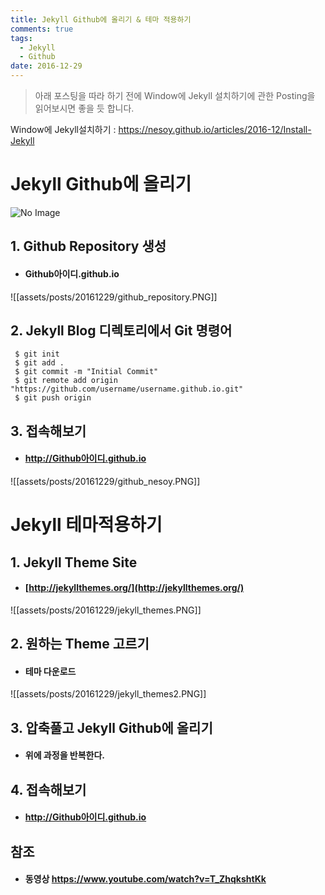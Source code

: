 ```yaml
---
title: Jekyll Github에 올리기 & 테마 적용하기
comments: true
tags:
  - Jekyll
  - Github
date: 2016-12-29
---
```


> 아래 포스팅을 따라 하기 전에 Window에 Jekyll 설치하기에 관한 Posting을 읽어보시면 좋을 듯 합니다.

Window에 Jekyll설치하기 : <https://nesoy.github.io/articles/2016-12/Install-Jekyll>

# **Jekyll Github에 올리기**

![No Image](public/assets/posts/20161228/jekyll_logo.png)

## 1. Github Repository 생성

- #### Github아이디.github.io

![[assets/posts/20161229/github_repository.PNG]]

## 2. Jekyll Blog 디렉토리에서 Git 명령어

```shell
 $ git init
 $ git add .
 $ git commit -m "Initial Commit"
 $ git remote add origin "https://github.com/username/username.github.io.git"
 $ git push origin
```

## 3. 접속해보기
  - #### http://Github아이디.github.io

![[assets/posts/20161229/github_nesoy.PNG]]


# **Jekyll 테마적용하기**

## 1. Jekyll Theme Site

- #### [http://jekyllthemes.org/](http://jekyllthemes.org/)

![[assets/posts/20161229/jekyll_themes.PNG]]

## 2. 원하는 Theme 고르기

- #### 테마 다운로드

![[assets/posts/20161229/jekyll_themes2.PNG]]

## 3. 압축풀고 Jekyll Github에 올리기

- #### 위에 과정을 반복한다.

## 4. 접속해보기
  - #### http://Github아이디.github.io

## 참조
  - #### 동영상 <https://www.youtube.com/watch?v=T_ZhqkshtKk>
